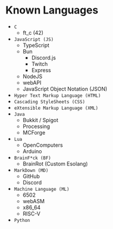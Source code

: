 # Known Languages
+ `C`
  - ft_c (42)
+ `JavaScript (JS)`
  - TypeScript
  - Bun
      * Discord.js
      * Twitch
      * Express
  - NodeJS
  - webAPI
  - JavaScript Object Notation (JSON)
+ `Hyper Text Markup Language (HTML)`
+ `Cascading StyleSheets (CSS)`
+ `eXtensible Markup Language (XML)`
+ `Java`
  - Bukkit / Spigot
  - Processing
  - MCForge
+ `Lua`
  - OpenComputers
  - Arduino
+ `BrainF*ck (BF)`
  - BrainRot (Custom Esolang)
+ `MarkDown (MD)`
  - GitHub
  - Discord
+ `Machine Language (ML)`
  - 6502
  - webASM
  - x86_64
  - RISC-V
+ `Python`
